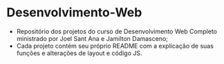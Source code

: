 # Desenvolvimento-Web
- Repositório dos projetos do curso de Desenvolvimento Web Completo ministrado por Joel Sant Ana e Jamilton Damasceno;
- Cada projeto contém seu próprio README com a explicação de suas funções e alterações de layout e código JS.
